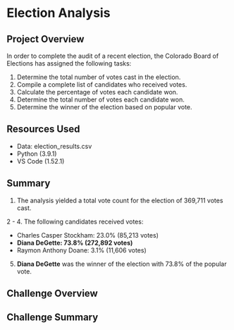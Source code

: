 # Election Analysis

## Project Overview
In order to complete the audit of a recent election, the Colorado Board of Elections has assigned the following tasks:
1. Determine the total number of votes cast in the election.
2. Compile a complete list of candidates who received votes.
3. Calculate the percentage of votes each candidate won.
4. Determine the total number of votes each candidate won.
5. Determine the winner of the election based on popular vote.

## Resources Used
- Data: election_results.csv
- Python (3.9.1)
- VS Code (1.52.1)

## Summary
1. The analysis yielded a total vote count for the election of 369,711 votes cast.

2 - 4. The following candidates received votes:
   - Charles Casper Stockham: 23.0% (85,213 votes)
   - **Diana DeGette: 73.8% (272,892 votes)**
   - Raymon Anthony Doane: 3.1% (11,606 votes)
   
5. **Diana DeGette** was the winner of the election with 73.8% of the popular vote. 

## Challenge Overview

## Challenge Summary
